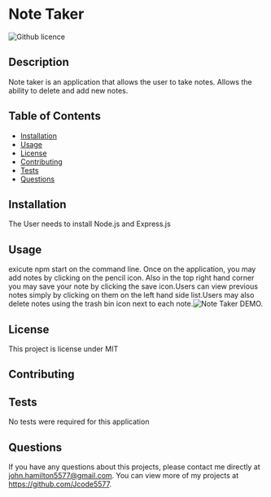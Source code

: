 # Note Taker
  ![Github licence](http://img.shields.io/badge/license-MIT-blue.svg)
  
  ## Description 
  Note taker is an application that allows the user to take notes. Allows the ability to delete and add new notes.
  ## Table of Contents
  * [Installation](#installation)
  * [Usage](#usage)
  * [License](#license)
  * [Contributing](#contributing)
  * [Tests](#tests)
  * [Questions](#questions)
  
  ## Installation 
  The User needs to install Node.js and Express.js
  ## Usage 
  exicute npm start on the command line. Once on the application, you may add notes by clicking on  the pencil icon. Also in the top right hand corner you may save your note by clicking the save icon.Users can view  previous notes simply by clicking on them  on the left hand side list.Users may also delete notes using the trash bin icon next to each note.![Note Taker DEMO.](https://drive.google.com/file/d/1UjWbpaU9o-yLpIigvS_lR6MDV6FP9IRu/view)
  ## License 
  This project is license under MIT
  ## Contributing 
  
  ## Tests
  No tests were required for this application
  ## Questions
  If you have any questions about this projects, please contact me directly at john.hamilton5577@gmail.com. You can view more of my projects at https://github.com/Jcode5577.
